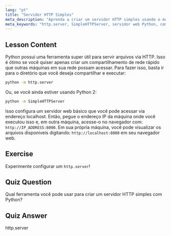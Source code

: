 ```yaml
---
lang: "pt"
title: "Servidor HTTP Simples"
meta_description: "Aprenda a criar um servidor HTTP simples usando o módulo http.server do Python. Compartilhe arquivos rapidamente em sua rede com este tutorial de Linux para iniciantes."
meta_keywords: "http.server, SimpleHTTPServer, servidor web Python, compartilhamento de arquivos, tutorial Linux, guia para iniciantes"
---
```


## Lesson Content

Python possui uma ferramenta super útil para servir arquivos via HTTP. Isso é ótimo se você quiser apenas criar um compartilhamento de rede rápido que outras máquinas em sua rede possam acessar. Para fazer isso, basta ir para o diretório que você deseja compartilhar e executar:

```bash
python -m http.server
```

Ou, se você ainda estiver usando Python 2:

```bash
python -m SimpleHTTPServer
```

Isso configura um servidor web básico que você pode acessar via endereço localhost. Então, pegue o endereço IP da máquina onde você executou isso e, em outra máquina, acesse-o no navegador com: `http://IP_ADDRESS:8000`. Em sua própria máquina, você pode visualizar os arquivos disponíveis digitando: `http://localhost:8000` em seu navegador web.

## Exercise

Experimente configurar um `http.server`!

## Quiz Question

Qual ferramenta você pode usar para criar um servidor HTTP simples com Python?

## Quiz Answer

http.server
